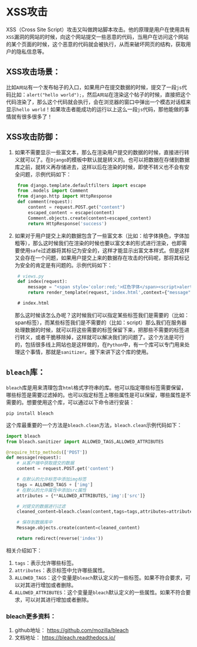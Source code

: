 # XSS攻击

XSS（Cross Site Script）攻击又叫做跨站脚本攻击。他的原理是用户在使用具有`XSS`漏洞的网站的时候，向这个网站提交一些恶意的代码，当用户在访问这个网站的某个页面的时候，这个恶意的代码就会被执行，从而来破坏网页的结构，获取用户的隐私信息等。

## XSS攻击场景：

比如`A网站`有一个发布帖子的入口，如果用户在提交数据的时候，提交了一段`js`代码比如：`alert("hello world");`，然后`A网站`在渲染这个帖子的时候，直接把这个代码渲染了，那么这个代码就会执行，会在浏览器的窗口中弹出一个模态对话框来显示`hello world`！如果攻击者能成功的运行以上这么一段`js`代码，那他能做的事情就有很多很多了！

## XSS攻击防御：

1. 如果不需要显示一些富文本，那么在渲染用户提交的数据的时候，直接进行转义就可以了。在`Django`的模板中默认就是转义的。也可以把数据在存储到数据库之前，就转义再存储进去，这样以后在渲染的时候，即使不转义也不会有安全问题，示例代码如下：

   ```python
    from django.template.defaultfilters import escape
    from .models import Comment
    from django.http import HttpResponse
    def comment(request):
        content = request.POST.get("content")
        escaped_content = escape(content)
        Comment.objects.create(content=escaped_content)
        return HttpResponse('success')
   ```

2. 如果对于用户提交上来的数据包含了一些富文本（比如：给字体换色，字体加粗等），那么这时候我们在渲染的时候也要以富文本的形式进行渲染，也即需要使用`safe`过滤器将其标记为安全的，这样才能显示出富文本样式。但是这样又会存在一个问题，如果用户提交上来的数据存在攻击的代码呢，那将其标记为安全的肯定是有问题的。示例代码如下：

   ```python
    # views.py
    def index(request):
        message = "<span style='color:red;'>红色字体</span><script>alert('hello world');</script>";
        return render_template(request,'index.html',context={"message":message})
   ```

   ```html
    # index.html
   ```

   那么这时候该怎么办呢？这时候我们可以指定某些标签我们是需要的（比如：span标签），而某些标签我们是不需要的（比如：script）那么我们在服务器处理数据的时候，就可以将这些需要的标签保留下来，把那些不需要的标签进行转义，或者干脆移除掉，这样就可以解决我们的问题了。这个方法是可行的，包括很多线上网站也是这样做的，在`Python`中，有一个库可以专门用来处理这个事情，那就是`sanitizer`。接下来讲下这个库的使用。

## `bleach`库：

`bleach`库是用来清理包含`html`格式字符串的库。他可以指定哪些标签需要保留，哪些标签是需要过滤掉的。也可以指定标签上哪些属性是可以保留，哪些属性是不需要的。想要使用这个库，可以通过以下命令进行安装：

```shell
pip install bleach
```

这个库最重要的一个方法是`bleach.clean`方法，`bleach.clean`示例代码如下：

```python
import bleach
from bleach.sanitizer import ALLOWED_TAGS,ALLOWED_ATTRIBUTES

@require_http_methods(['POST'])
def message(request):
    # 从客户端中获取提交的数据
    content = request.POST.get('content')

    # 在默认的允许标签中添加img标签
    tags = ALLOWED_TAGS + ['img']
    # 在默认的允许属性中添加src属性
    attributes = {**ALLOWED_ATTRIBUTES,'img':['src']}

    # 对提交的数据进行过滤
    cleaned_content=bleach.clean(content,tags=tags,attributes=attributes)

    # 保存到数据库中
    Message.objects.create(content=cleaned_content)

    return redirect(reverse('index'))
```

相关介绍如下：

1. `tags`：表示允许哪些标签。
2. `attributes`：表示标签中允许哪些属性。
3. `ALLOWED_TAGS`：这个变量是`bleach`默认定义的一些标签。如果不符合要求，可以对其进行增加或者删除。
4. `ALLOWED_ATTRIBUTES`：这个变量是`bleach`默认定义的一些属性。如果不符合要求，可以对其进行增加或者删除。

### bleach更多资料：

1. github地址： https://github.com/mozilla/bleach
2. 文档地址： https://bleach.readthedocs.io/